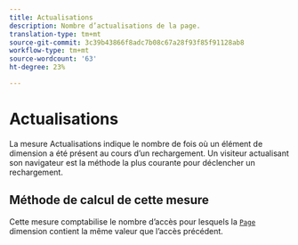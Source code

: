 ```yaml
---
title: Actualisations
description: Nombre d’actualisations de la page.
translation-type: tm+mt
source-git-commit: 3c39b43866f8adc7b08c67a28f93f85f91128ab8
workflow-type: tm+mt
source-wordcount: '63'
ht-degree: 23%

---
```



# Actualisations

La mesure Actualisations indique le nombre de fois où un élément de dimension a été présent au cours d’un rechargement. Un visiteur actualisant son navigateur est la méthode la plus courante pour déclencher un rechargement.

## Méthode de calcul de cette mesure

Cette mesure comptabilise le nombre d’accès pour lesquels la [`Page`](../dimensions/page.md) dimension contient la même valeur que l’accès précédent.
